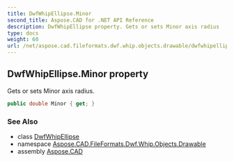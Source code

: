```yaml
---
title: DwfWhipEllipse.Minor
second_title: Aspose.CAD for .NET API Reference
description: DwfWhipEllipse property. Gets or sets Minor axis radius
type: docs
weight: 60
url: /net/aspose.cad.fileformats.dwf.whip.objects.drawable/dwfwhipellipse/minor/
---
```

## DwfWhipEllipse.Minor property

Gets or sets Minor axis radius.

```csharp
public double Minor { get; }
```

### See Also

* class [DwfWhipEllipse](../)
* namespace [Aspose.CAD.FileFormats.Dwf.Whip.Objects.Drawable](../../dwfwhipellipse/)
* assembly [Aspose.CAD](../../../)


